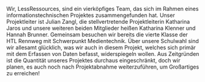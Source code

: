 Wir, LessRessources, sind ein vierköpfiges Team, das sich im Rahmen eines informationstechnischen Projektes zusammengefunden hat. Unser Projektleiter ist Julian Zangl, die stellvertretende Projektleiterin Katharina Jaros und unsere weiteren beiden Mitglieder heißen Katharina Klenner und Hannah Brunner. Gemeinsam besuchen wir bereits die vierte Klasse der HTL Rennweg mit Schwerpunkt Medientechnik. Über unsere Schulwahl sind wir allesamt glücklich, was wir auch in diesem Projekt, welches sich primär mit dem Erfassen von Daten befasst, widerspiegeln wollen. Aus Zeitgründen ist die Quantität unseres Projektes durchaus eingeschränkt, doch wir planen, es auch noch nach Projektabnahme weiterzuführen, um Großartiges zu erreichen!